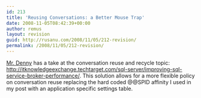 ```yaml
---
id: 213
title: 'Reusing Conversations: a Better Mouse Trap'
date: 2008-11-05T08:42:39+00:00
author: remus
layout: revision
guid: http://rusanu.com/2008/11/05/212-revision/
permalink: /2008/11/05/212-revision/
---
```

<a href="http://itknowledgeexchange.techtarget.com/sql-server/about" target="_blank">Mr. Denny</a> has a take at the conversation reuse and recycle topic: <a href="http://itknowledgeexchange.techtarget.com/sql-server/improving-sql-service-broker-performance/" target="_blank">http://itknowledgeexchange.techtarget.com/sql-server/improving-sql-service-broker-performance/</a>. This solution allows for a more flexible policy on conversation reuse replacing the hard coded @@SPID affinity I used in my post with an application specific settings table.
